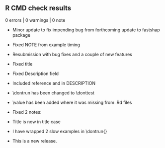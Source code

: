 ## R CMD check results

0 errors | 0 warnings | 0 note

* Minor update to fix impending bug from forthcoming update to fastshap package

* Fixed NOTE from example timing
* Resubmission with bug fixes and a couple of new features

* Fixed title
* Fixed Description field
* Included reference and <doi> in DESCRIPTION
* \dontrun has been changed to \donttest
* \value has been added where it was missing from .Rd files

* Fixed 2 notes:
* Title is now in title case
* I have wrapped 2 slow examples in \dontrun{}
* This is a new release.
